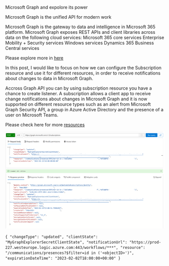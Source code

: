 Microsoft Graph and expolore its power

Microsoft Graph is the unified API for modern work

Microsoft Graph is the gateway to data and intelligence in Microsoft 365 platform. Microsoft Graph exposes REST APIs and client libraries across data on the following cloud services:
Microsoft 365 core services
Enterprise Mobility + Security services
Windows services
Dynamics 365 Business Central services

Please explore more in [here](https://learn.microsoft.com/en-us/graph/overview?view=graph-rest-1.0#whats-in-microsoft-graph) 

In this post, I would like to focus on how we can configure the Subscription resource and use it for different resources, in order to receive notifications about changes to data in Microsoft Graph.

Accross Graph API you can by using subscription resource you have a chance to create listener. A subscription allows a client app to receive change notifications about changes in Microsoft Graph and it is now supported on different resource types such as an alert from Microsoft Graph Security API, a group in Azure Active Directory and the presence of a user on Microsoft Teams.

Please check here for more [resources](https://learn.microsoft.com/en-us/graph/api/resources/subscription?view=graph-rest-1.0)  

![graphPost1](/assets/images/graphPost1.png)


`
{
    "changeType": "updated",
    "clientState": "MyGraphExplorerSecretClientState",
    "notificationUrl": "https://prod-227.westeurope.logic.azure.com:443/workflows/***",
    "resource": "/communications/presences?$filter=id in ('<objectID>')",
    "expirationDateTime": "2023-02-02T18:00:00+00:00"
}
`